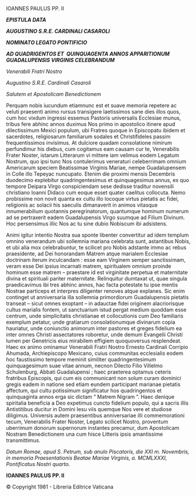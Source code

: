 IOANNES PAULUS PP. II

***EPISTULA DATA***

***AUGUSTINO S.R.E. CARDINALI CASAROLI***

***NOMINATO LEGATO PONTIFICIO***

***AD QUADRIGENTOS ET  QUINQUAGENTA ANNOS APPARITIONUM GUADALUPENSIS VIRGINIS CELEBRANDUM***

*Venerabili Fratri Nostro*

*Augustino S.R.E. Cardinali Casaroli*

*Salutem et Apostolicam Benedictionem*

Perquam nobis iucundum etiamnunc est et suave memoria repetere ac veluti praesenti animo rursus transigere laetissimos sane dies illos quos, cum hoc vixdum ingressi essemus Pastoris universalis Ecclesiae munus, tribus fere abhinc annos duximus Nos primo in apostolico itinere apud dilectissimum Mexici populum, ubi Fratres quoque in Episcopatu ibidem et sacerdotes, religiosarum familiarum sodales et Christifideles passim frequentissimos invisimus. At dulciore quadam consolatione nimirum perfundimur his diebus, cum cogitamus eam causam cur te, Venerabilis Frater Noster, istarum Litterarum vi mittere iam velimus eodem Legatum Nostrum, quo ipsi tunc Nos contulerimus veneraturi celeberrimam omnium Americarum speciem Beatissimae Virginis Mariae, nempe Guadalupensem in Colle illo Tepeyac nuncupato. Etenim die proximi mensis Decembris duodecimo explebitur quadringentesimus et quinquagesimus annus, ex quo tempore Deipara Virgo conspiciendam sese dedisse traditur novensili christiano Ioanni Didaco cum eoque esset quater caelitus collocuta. Nemo probissime non novit quanta ex cultu illo locoque virtus pietatis ac fidei, religionis ac solacii his saeculis dimanaverit in animos vitasque innumerabilium quotannis peregrinatorum, quantumque hominum numerum ad se pertraxerit eadem Guadalupensis Virgo suumque ad Filium Divinum. Hoc persensimus illic Nos ac tu sine dubio Nobiscum ibi adsistens.

Animi igitur intentio Nostra sua sponte libenter convertitur ad idem templum omnino venerandum ubi sollemnia mariana celebrata sunt, astantibus Nobis, et ubi alia mox celebrabuntur, te scilicet pro Nobis adstante immo ac rebus praesidente, ad Dei honorandam Matrem atque marialem Ecclesiae doctrinam iterum inculcandam : esse eam Virginem semper sanctissimam, veram esse Dei ipsius incarnati matrem, spiritualem omnium proinde hominum esse matrem – praestare id est virginitate perpetua et maternitate divina et spirituali pariter maternitate. Relinquitur dumtaxat ut, quae singula praedicavimus ibi tres abhinc annos, hac facta potestate tu ipse mentis Nostrae particeps et interpres diligenter renoves atque explanes. Sic enim continget ut anniversaria illa sollemnia primordiorum Guadalupensis pietatis transeat – sicut omnes exoptant – in adauctae fidei originem alacriorisque cultus marialis fontem, ut sanctuarium istud pergat medium quoddam esse centrum, unde simplicitatis christianae et collocutionis cum Deo familiaris exemplum petatur, unde gratiarum consolationumque divinarum copia hauriatur, unde coniunctio animorum inter pastores et greges fidelium ea inter omnes Christi assectatores roboretur, unde demum Evangelii Christi lumen per Genetricis eius mirabilem effigiem quoquoversus resplendeat. Haec ex animo ominamur Venerabili Fratri Nostro Ernesto Cardinali Corripio Ahumada, Archiepiscopo Mexicano, cuius communitas ecclesialis eodem hoc faustissimo tempore meminit similiter quadringentesimum quinquagesimum suae vitae annum, necnon Dilecto Filio Villelmo Schulenburg, Abbati Guadalupensi ; haec praeterea optamus ceteris fratribus Episcopis, qui cum eis communicant non solum curam dominici gregis eadem in natione sed etiam eundem participant marianae pietatis affectum, qui cultu potissimum significatur hos quadringentos et quinquaginta annos erga sic dictam “ Matrem Nigram ”. Haec denique spiritalia beneficia a Deo expetimus cuncto fidelium populo, qui a sacris illis Antistitibus ducitur in Domini Iesu viis quemque Nos vere et studiose diligimus. Universis autem praesentibus anniversariae illi commemorationi tecum, Venerabilis Frater Noster, Legato scilicet Nostro, proventum uberrimum donorum supernorum instantes precamur, dum Apostolicam Nostram Benedictionem una cum hisce Litteris ipsis amantissime transmittimus.

*Datum Romae, apud S. Petrum, sub anulo Piscatoris, die XXI m. Novembris, in memoria Praesentationis Beatae Mariae Virginis, a. MCMLXXXI, Pontificatus Nostri quarto.*

**IOANNES PAULUS PP. II**

© Copyright 1981 - Libreria Editrice Vaticana